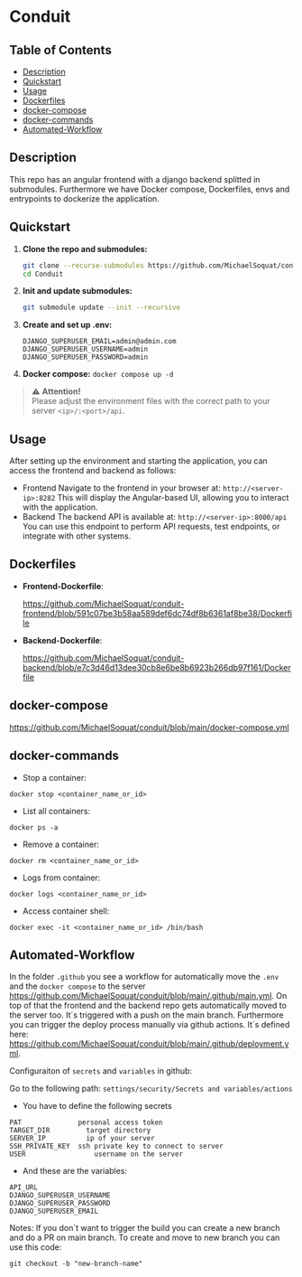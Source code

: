 # Conduit

## Table of Contents

- [Description](#description)
- [Quickstart](#quickstart)
- [Usage](#usage)
- [Dockerfiles](#dockerfiles)
- [docker-compose](#docker-compose)
- [docker-commands](#docker-commands) 
- [Automated-Workflow](#Automated-Workflow)

## Description

This repo has an angular frontend with a django backend splitted in submodules. Furthermore we have Docker compose, Dockerfiles, envs and entrypoints to dockerize the application.

## Quickstart

1. **Clone the repo and submodules:**
   ```bash
   git clone --recurse-submodules https://github.com/MichaelSoquat/conduit.git
   cd Conduit
   ```

2. **Init and update submodules:**
   ```bash
   git submodule update --init --recursive
   ```

3. **Create and set up .env:**
   
    ```
    DJANGO_SUPERUSER_EMAIL=admin@admin.com
    DJANGO_SUPERUSER_USERNAME=admin
    DJANGO_SUPERUSER_PASSWORD=admin
    ```

4. **Docker compose:**
        ```
        docker compose up -d
        ```

> ⚠️ **Attention!**  
> Please adjust the environment files with the correct path to your server `<ip>/:<port>/api`.



## Usage
After setting up the environment and starting the application, you can access the frontend and backend as follows:

- Frontend
Navigate to the frontend in your browser at: `http://<server-ip>:8282`
This will display the Angular-based UI, allowing you to interact with the application.
- Backend
The backend API is available at: `http://<server-ip>:8000/api`
You can use this endpoint to perform API requests, test endpoints, or integrate with other systems.


## Dockerfiles

- **Frontend-Dockerfile**:

  https://github.com/MichaelSoquat/conduit-frontend/blob/591c07be3b58aa589def6dc74df8b6361af8be38/Dockerfile

- **Backend-Dockerfile**:
  
  https://github.com/MichaelSoquat/conduit-backend/blob/e7c3d46d13dee30cb8e6be8b6923b266db97f161/Dockerfile

## docker-compose

https://github.com/MichaelSoquat/conduit/blob/main/docker-compose.yml

## docker-commands

- Stop a container:

```
docker stop <container_name_or_id>
```

- List all containers:

```
docker ps -a
```

- Remove a container:

```
docker rm <container_name_or_id>
```

- Logs from container:

```
docker logs <container_name_or_id>
```

- Access container shell:
```
docker exec -it <container_name_or_id> /bin/bash
```

## Automated-Workflow

In the folder `.github` you see a workflow for automatically move the `.env` and the `docker compose` to the server https://github.com/MichaelSoquat/conduit/blob/main/.github/main.yml.
On top of that the frontend and the backend repo gets automatically moved to the server too.
It´s triggered with a push on the main branch.
Furthermore you can trigger the deploy process manually via github actions. It´s defined here: https://github.com/MichaelSoquat/conduit/blob/main/.github/deployment.yml.

Configuraiton of `secrets` and `variables` in github:

Go to the following path: `settings/security/Secrets and variables/actions`
- You have to define the following secrets

```
PAT	             personal access token	
TARGET_DIR	       target directory
SERVER_IP	       ip of your server
SSH_PRIVATE_KEY	 ssh private key to connect to server
USER	             username on the server
```

- And these are the variables:

```
API_URL
DJANGO_SUPERUSER_USERNAME
DJANGO_SUPERUSER_PASSWORD
DJANGO_SUPERUSER_EMAIL
```

Notes:
If you don´t want to trigger the build you can create a new branch and do a PR on main branch.
To create and move to new branch you can use this code:

```
git checkout -b "new-branch-name"
```
 
